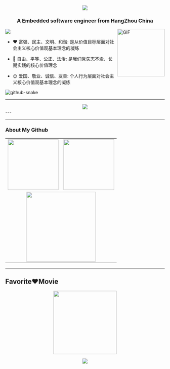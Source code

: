 <!--
 * @Author: bojahng zhangbobo902@gmail.com
 * @Date: 2025-09-09 21:14:48
 * @LastEditors: 
 * @LastEditTime: 2025-05-11 18:33:35
 * @FilePath: \bojahng \README.md
 * @Description: 
 * 
 * Copyright (c) 2025 by ${git_name_email}, All Rights Reserved. 
-->
<!-- <h1 align="center">Hi 👋, I'm Orange 👨‍💻</h1> -->


<!-- 个人简介-->
<div align="center"><a href="https://sunguoqi.com/"> <img src="https://readme-typing-svg.herokuapp.com/?lines=白天有说有笑，晚上睡个好觉;I'm+bojahng+Welcome+!&center=true&size=27"> </a> </div>
<h3 align="center">A Embedded software engineer from HangZhou China</h3>


<!-- 数据展示-主题&theme=radical-->
<img align="center" src="https://github-readme-streak-stats.herokuapp.com/?user=bojahng &theme=radical&hide_border=true" />


<!-- 展示总贡献量，输出图片颜色不一样-->
<!-- <div align="center">
	<img  src="https://streak-stats.demolab.com/?user=bojahng &theme=gruvbox&border_radius=20&locale=zh_Hans&date_format=%5BY.%5Dn.j" /><br>
</div> -->

<!--
**shihuili1218/shihuili1218** is a ✨ _special_ ✨ repository because its `README.md` (this file) appears on your GitHub profile.
Here are some ideas to get you started:

- 🔭 I’m currently working on ...
- 🌱 I’m currently learning ...
- 👯 I’m looking to collaborate on ...
- 🤔 I’m looking for help with ...
- 💬 Ask me about ...
- 📫 How to reach me: ...
- 😄 Pronouns: ...
- ⚡ Fun fact: ...
-->
<a href="https://img-blog.csdnimg.cn/2019122617442217.gif">
  <img align="right"  alt="GIF" src="https://img-blog.csdnimg.cn/2019122617442217.gif" width="150"/>
</a>
<div align="left">
	
<!-- ### Hello World!  I am <b>chenorange<a target="_blank" href="javascript:;"></a></b> -->
- :hearts: 富强、民主、文明、和谐: 是从价值目标层面对社会主义核心价值观基本理念的凝练
  
- :1st_place_medal: 自由、平等、公正、法治: 是我们党矢志不渝、长期实践的核心价值理念

- :sun_with_face: 爱国、敬业、诚信、友善: 个人行为层面对社会主义核心价值观基本理念的凝练


 
</div>

<!-- Snake Code Contribution Map 贪吃蛇代码贡献图 -->
<picture>
  <source media="(prefers-color-scheme: dark)" srcset="https://cdn.jsdelivr.net/gh/sun0225SUN/sun0225SUN/profile-snake-contrib/github-contribution-grid-snake-dark.svg" />
  <source media="(prefers-color-scheme: light)" srcset="https://cdn.jsdelivr.net/gh/sun0225SUN/sun0225SUN/profile-snake-contrib/github-contribution-grid-snake.svg" />
  <img alt="github-snake" src="https://cdn.jsdelivr.net/gh/sun0225SUN/sun0225SUN/profile-snake-contrib/github-contribution-grid-snake-dark.svg" />
</picture>

</div>

---
<!-- GitHub 奖杯🏆 -->
<div align="center">
	<img  src="https://github-profile-trophy.vercel.app/?username=bojahng &theme=gruvbox&row=1&column=7&no-frame=true&no-bg=true" /><br>
</div>
---

<!-- <div align="center"> <img src="https://metrics.lecoq.io/bojahng ?template=classic&config.timezone=Asia%2FShanghai"> </div> -->

---

### About My Github
<div align="center">
  <table style="width:100%;">
    <tr>
      <!-- 第一个图片 -->
      <td align="center">
	  <img height='160' src="https://github-readme-stats.vercel.app/api?username=bojahng &show_icons=true&theme=tokyonight" align="center" />
       <!-- <img height='150' weight='100' src="https://github-readme-stats.vercel.app/api?username=bojahng &hide_title=true&show_icons=true&line_height=21text_color=000&icon_color=000&bg_color=0,ea6161,ffc64d,fffc4d,52fa5a&theme=graywhite" /> -->
      </td>
      <!-- 第二个图片 -->
      <td align="center">
	<img height='160' src="https://github-readme-stats.vercel.app/api/top-langs/?username=bojahng &hide=html,css,ruby,javascript,Makefile,Less,TypeScript,Starlark,Groovy,Batchfile&layout=compact&langs_count=8&theme=tokyonight" />
        <!-- <img height='150' src="https://github-readme-stats.vercel.app/api/top-langs/?username=bojahng &hide_title=true&hide_border=true&layout=compact&langs_count=6&text_color=000&icon_color=fff&bg_color=0,52fa5a,4dfcff,c64dff&theme=graywhite" /> -->
      </td>
    </tr>
    <!-- 第三个图片 -->
    <tr>
      <td colspan="2" align="center">
        <img height="220" src="https://github-readme-activity-graph.vercel.app/graph?username=bojahng &theme=github-compact&hide_border=true&area=true" />
      </td>
    </tr>
  </table>
</div>

---


<!-- GitHub 数据统计 -->
<!--
<div align="left">
<img align="center" height="117px" src="https://github-readme-stats-git-masterrstaa-rickstaa.vercel.app/api?username=bojahng &hide_title=true&hide_border=true&show_icons=true&include_all_commits=true&line_height=21text_color=000&icon_color=000&bg_color=0,ea6161,ffc64d,fffc4d,52fa5a&theme=graywhite" />
<!-- <img align="center" height="100px" src="https://github-readme-stats.vercel.app/api?username=bojahng &hide_title=true&hide_border=true&show_icons=trueline_height=21&text_color=000&icon_color=000&bg_color=0,ea6161,ffc64d,fffc4d,52fa5a&theme=graywhite" /> -->

<!--
<img align="center" height="117px" src="https://github-readme-stats-git-masterrstaa-rickstaa.vercel.app/api/top-langs/?username=bojahng &hide_title=true&hide_border=true&layout=compact&langs_count=6&text_color=000&icon_color=fff&bg_color=0,52fa5a,4dfcff,c64dff&theme=graywhite" /><br><br>
</div> -->

<!-- <div align="center"> <img height="137px" src="https://github-readme-stats.vercel.app/api?username=bojahng &hide_title=true&hide_border=true&show_icons=trueline_height=21&text_color=000&icon_color=000&bg_color=0,ea6161,ffc64d,fffc4d,52fa5a&theme=graywhite" /> </div> -->


<!-- <div align="left">
  <img height='160' src="https://github-readme-stats.vercel.app/api?username=bojahng &show_icons=true&theme=tokyonight" align="center" />
  <img height='160' src="https://github-readme-stats.vercel.app/api/top-langs/?username=bojahng &hide=html,css,ruby,javascript,Makefile,Less,TypeScript,Starlark,Groovy,Batchfile&layout=compact&langs_count=8&theme=tokyonight" align="center" />
</div>  
<div align="center">
    <img   width="400" height="180" src="https://github-readme-stats.vercel.app/api?username=bojahng &hide_title=true&hide_border=true&show_icons=trueline_height=21&text_color=000&icon_color=000&bg_color=0,ea6161,ffc64d,fffc4d,52fa5a&theme=graywhite" />
    <img width="350" height="180" height='120' src="https://github-readme-stats.vercel.app/api/top-langs/?username=bojahng &hide_title=true&hide_border=true&layout=compact&langs_count=6&text_color=000&icon_color=fff&bg_color=0,52fa5a,4dfcff,c64dff&theme=graywhite" />
</div> -->


<!-- <div align="center"> <img src="https://activity-graph.herokuapp.com/graph?username=bojahng &theme=xcode" /> </div> -->
<!-- <div align="center"> <img src="https://github-readme-streak-stats.herokuapp.com/?user=bojahng " /> </div>  -->

<H2>Favorite❤️Movie</H2>
<div align="center">
<img height="200" src="https://github.com/heartyang520/HeartYang.github.io/blob/main/share/Vlog_a.gif?raw=true">
</div>

<!-- https://github.com/bojahng /capsule-render -->
<p align="center">
<img  width:100% src="https://capsule-render.vercel.app/api?type=waving&color=timeGradient&height=200&&section=footer&text=THE%20END!&fontSize=90&fontAlign=50&fontAlignY=70&desc=Hope%20your%20program%20is%20bug-free!&descAlign=50&descSize=30&descAlignY=40&animation=twinkling">
</p>
